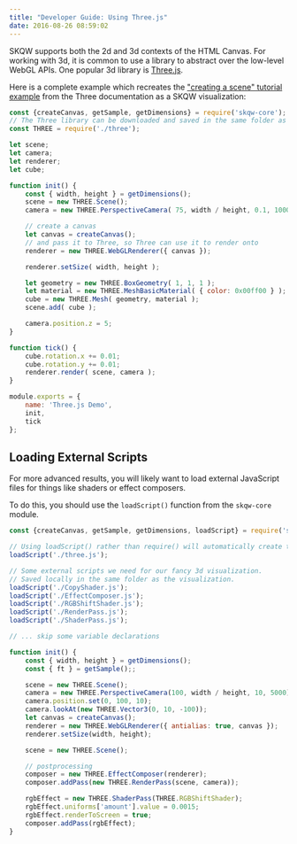 ```yaml
---
title: "Developer Guide: Using Three.js"
date: 2016-08-26 08:59:02
---
```


SKQW supports both the 2d and 3d contexts of the HTML Canvas. For working with 3d, it is common to use a library to abstract over the low-level WebGL APIs. One popular 3d library is [Three.js](http://threejs.org/).

Here is a complete example which recreates the ["creating a scene" tutorial example](http://threejs.org/docs/index.html#Manual/Introduction/Creating_a_scene) from the Three documentation as a SKQW visualization:

```JavaScript
const {createCanvas, getSample, getDimensions} = require('skqw-core');
// The Three library can be downloaded and saved in the same folder as the visualization script.
const THREE = require('./three');

let scene;
let camera;
let renderer;
let cube;

function init() {
    const { width, height } = getDimensions();
    scene = new THREE.Scene();
    camera = new THREE.PerspectiveCamera( 75, width / height, 0.1, 1000 );

    // create a canvas
    let canvas = createCanvas();
    // and pass it to Three, so Three can use it to render onto
    renderer = new THREE.WebGLRenderer({ canvas });

    renderer.setSize( width, height );

    let geometry = new THREE.BoxGeometry( 1, 1, 1 );
    let material = new THREE.MeshBasicMaterial( { color: 0x00ff00 } );
    cube = new THREE.Mesh( geometry, material );
    scene.add( cube );

    camera.position.z = 5;
}

function tick() {
    cube.rotation.x += 0.01;
    cube.rotation.y += 0.01;
    renderer.render( scene, camera );
}

module.exports = {
    name: 'Three.js Demo',
    init,
    tick
};
```

## Loading External Scripts

For more advanced results, you will likely want to load external JavaScript files for things like shaders or effect composers.

To do this, you should use the `loadScript()` function from the `skqw-core` module.

```JavaScript
const {createCanvas, getSample, getDimensions, loadScript} = require('skqw-core');

// Using loadScript() rather than require() will automatically create the global THREE object.
loadScript('./three.js');

// Some external scripts we need for our fancy 3d visualization.
// Saved locally in the same folder as the visualization.
loadScript('./CopyShader.js');
loadScript('./EffectComposer.js');
loadScript('./RGBShiftShader.js');
loadScript('./RenderPass.js');
loadScript('./ShaderPass.js');

// ... skip some variable declarations

function init() {
    const { width, height } = getDimensions();
    const { ft } = getSample();;

    scene = new THREE.Scene();
    camera = new THREE.PerspectiveCamera(100, width / height, 10, 5000);
    camera.position.set(0, 100, 10);
    camera.lookAt(new THREE.Vector3(0, 10, -100));
    let canvas = createCanvas();
    renderer = new THREE.WebGLRenderer({ antialias: true, canvas });
    renderer.setSize(width, height);

    scene = new THREE.Scene();

    // postprocessing
    composer = new THREE.EffectComposer(renderer);
    composer.addPass(new THREE.RenderPass(scene, camera));

    rgbEffect = new THREE.ShaderPass(THREE.RGBShiftShader);
    rgbEffect.uniforms['amount'].value = 0.0015;
    rgbEffect.renderToScreen = true;
    composer.addPass(rgbEffect);
}
```